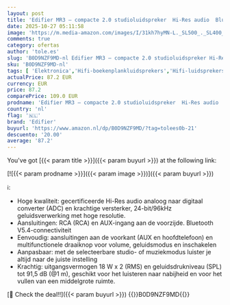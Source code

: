 ```yaml
---
layout: post
title: 'Edifier MR3 – compacte 2.0 studioluidspreker  Hi-Res audio  Bluetooth V5.4  fysieke bediening  RCA  AUX  mobiele app  2 x 18 W  zwart'
date: 2025-10-27 05:11:58
image: 'https://m.media-amazon.com/images/I/31kh7hyMN-L._SL500_._SL400_.jpg'
comments: true
category: ofertas
author: 'tole.es'
slug: 'B0D9NZF9MD-nl Edifier MR3 – compacte 2.0 studioluidspreker Hi-Res audio...'
sku: 'B0D9NZF9MD-nl'
tags: [ 'Elektronica','Hifi-boekenplankluidsprekers','Hifi-luidsprekers','Producten voor audio & home cinema','edifier','🇳🇱', ]
actualPrice: 87.2 EUR
currency: EUR
price: 87.2
comparePrice: 109.0 EUR
prodname: 'Edifier MR3 – compacte 2.0 studioluidspreker  Hi-Res audio  Bluetooth V5.4  fysieke bediening  RCA  AUX  mobiele app  2 x 18 W  zwart'
country: 'nl'
flag: '🇳🇱'
brand: 'Edifier'
buyurl: 'https://www.amazon.nl/dp/B0D9NZF9MD/?tag=tolees0b-21'
descuento: '20.00'
average: '87.2'
---
```


You've got [{{< param title >}}]({{< param buyurl >}}) at the following link:

[![{{< param prodname >}}]({{< param image >}})]({{< param buyurl >}})

ℹ️:

- Hoge kwaliteit: gecertificeerde Hi-Res audio analoog naar digitaal converter (ADC) en krachtige versterker, 24-bit/96kHz geluidsverwerking met hoge resolutie.
- Aansluitingen: RCA (RCA) en AUX-ingang aan de voorzijde. Bluetooth V5.4-connectiviteit
- Eenvoudig: aansluitingen aan de voorkant (AUX en hoofdtelefoon) en multifunctionele draaiknop voor volume, geluidsmodus en inschakelen
- Aanpasbaar: met de selecteerbare studio- of muziekmodus luister je altijd naar de juiste instelling
- Krachtig: uitgangsvermogen 18 W x 2 (RMS) en geluidsdrukniveau (SPL) tot 91,5 dB (@1 m), geschikt voor het luisteren naar nabijheid en voor het vullen van een middelgrote ruimte.

[🛒 Check the deal!!]({{< param buyurl >}})
{{<world>}}B0D9NZF9MD{{</world>}}
